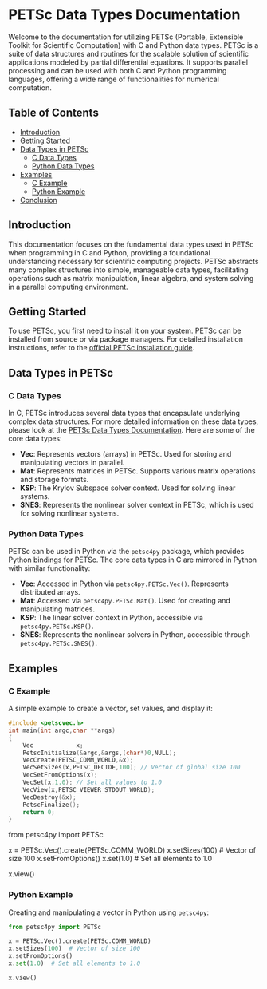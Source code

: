 # PETSc Data Types Documentation

Welcome to the documentation for utilizing PETSc (Portable, Extensible Toolkit for Scientific Computation) with C and Python data types. PETSc is a suite of data structures and routines for the scalable solution of scientific applications modeled by partial differential equations. It supports parallel processing and can be used with both C and Python programming languages, offering a wide range of functionalities for numerical computation.

## Table of Contents

- [Introduction](#introduction)
- [Getting Started](#getting-started)
- [Data Types in PETSc](#data-types-in-petsc)
  - [C Data Types](#c-data-types)
  - [Python Data Types](#python-data-types)
- [Examples](#examples)
  - [C Example](#c-example)
  - [Python Example](#python-example)
- [Conclusion](#conclusion)

## Introduction

This documentation focuses on the fundamental data types used in PETSc when programming in C and Python, providing a foundational understanding necessary for scientific computing projects. PETSc abstracts many complex structures into simple, manageable data types, facilitating operations such as matrix manipulation, linear algebra, and system solving in a parallel computing environment.

## Getting Started

To use PETSc, you first need to install it on your system. PETSc can be installed from source or via package managers. For detailed installation instructions, refer to the [official PETSc installation guide](https://petsc.org/release/install/).

## Data Types in PETSc

### C Data Types

In C, PETSc introduces several data types that encapsulate underlying complex data structures. 
For more detailed information on these data types, please look at the [PETSc Data Types Documentation](https://petsc.org/release/docs/manualpages/Sys/PETScDataTypes.html).
Here are some of the core data types:

- **Vec**: Represents vectors (arrays) in PETSc. Used for storing and manipulating vectors in parallel.
- **Mat**: Represents matrices in PETSc. Supports various matrix operations and storage formats.
- **KSP**: The Krylov Subspace solver context. Used for solving linear systems.
- **SNES**: Represents the nonlinear solver context in PETSc, which is used for solving nonlinear systems.

### Python Data Types

PETSc can be used in Python via the `petsc4py` package, which provides Python bindings for PETSc. The core data types in C are mirrored in Python with similar functionality:

- **Vec**: Accessed in Python via `petsc4py.PETSc.Vec()`. Represents distributed arrays.
- **Mat**: Accessed via `petsc4py.PETSc.Mat()`. Used for creating and manipulating matrices.
- **KSP**: The linear solver context in Python, accessible via `petsc4py.PETSc.KSP()`.
- **SNES**: Represents the nonlinear solvers in Python, accessible through `petsc4py.PETSc.SNES()`.

## Examples

### C Example

A simple example to create a vector, set values, and display it:

```c
#include <petscvec.h>
int main(int argc,char **args)
{
    Vec            x;
    PetscInitialize(&argc,&args,(char*)0,NULL);
    VecCreate(PETSC_COMM_WORLD,&x);
    VecSetSizes(x,PETSC_DECIDE,100); // Vector of global size 100
    VecSetFromOptions(x);
    VecSet(x,1.0); // Set all values to 1.0
    VecView(x,PETSC_VIEWER_STDOUT_WORLD);
    VecDestroy(&x);
    PetscFinalize();
    return 0;
}
```


from petsc4py import PETSc

x = PETSc.Vec().create(PETSc.COMM_WORLD)
x.setSizes(100) # Vector of size 100
x.setFromOptions()
x.set(1.0) # Set all elements to 1.0

x.view()


### Python Example
Creating and manipulating a vector in Python using `petsc4py`:

```python
from petsc4py import PETSc

x = PETSc.Vec().create(PETSc.COMM_WORLD)
x.setSizes(100)  # Vector of size 100
x.setFromOptions()
x.set(1.0)  # Set all elements to 1.0

x.view()
